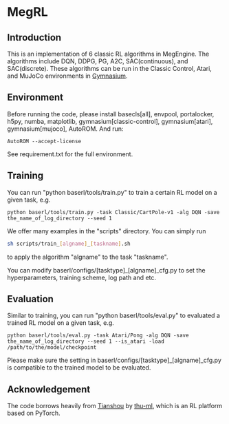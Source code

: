 # MegRL

## Introduction

This is an implementation of 6 classic RL algorithms in MegEngine. The algorithms include DQN, DDPG, PG, A2C, SAC(continuous), and SAC(discrete). These algorithms can be run in the Classic Control, Atari, and MuJoCo environments in [Gymnasium](https://gymnasium.farama.org/).

## Environment

Before running the code, please install basecls[all], envpool, portalocker, h5py, numba, matplotlib, gymnasium[classic-control], gymnasium[atari], gymnasium[mujoco], AutoROM. And run:

```
AutoROM --accept-license 
```



See requirement.txt for the full environment.

## Training

You can run "python baserl/tools/train.py" to train a certain RL model on a given task, e.g.

```shell
python baserl/tools/train.py -task Classic/CartPole-v1 -alg DQN -save the_name_of_log_directory --seed 1
```



We offer many examples in the "scripts" directory. You can simply run

```sh
sh scripts/train_[algname]_[taskname].sh
```

to apply the algorithm "algname" to the task "taskname".



You can modify baserl/configs/[tasktype]\_[algname]\_cfg.py to set the hyperparameters, training scheme, log path and etc.

## Evaluation

Similar to training, you can run "python baserl/tools/eval.py" to evaluated a trained RL model on a given task, e.g.

```shell
python baserl/tools/eval.py -task Atari/Pong -alg DQN -save the_name_of_log_directory --seed 1 --is_atari -load /path/to/the/model/checkpoint
```



Please make sure the setting in baserl/configs/[tasktype]\_[algname]\_cfg.py is compatible to the trained model to be evaluated.

## Acknowledgement

The code borrows heavily from [Tianshou](https://github.com/thu-ml/tianshou) by [thu-ml](https://github.com/thu-ml), which is an RL platform based on PyTorch.

